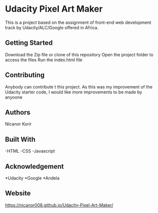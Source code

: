 # Udacity Pixel Art Maker

This is a project based on the assignment of front-end web development track by Udacity/ALC/Google offered in Africa. 

## Getting Started
Download the Zip file or clone of this repository
Open the project folder to access the files
Run the index.html file

## Contributing
Anybody can contribute t this project. As this was my improvement of the Udacity starter code, I would like more improvements to be made by anyoone

## Authors
Nicanor Korir


## Built With
-HTML
-CSS
-Javascript

## Acknowledgement
*Udacity
*Google
*Andela

## Website
https://nicanor008.github.io/Udacity-Pixel-Art-Maker/


